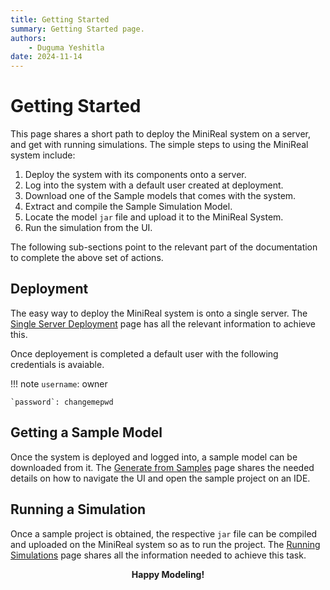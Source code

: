 ```yaml
---
title: Getting Started
summary: Getting Started page.
authors:
    - Duguma Yeshitla
date: 2024-11-14
---
```


# Getting Started
This page shares a short path to deploy the MiniReal system on a server, and
get with running simulations. The simple steps to using the MiniReal 
system include:

1. Deploy the system with its components onto a server.
2. Log into the system with a default user created at deployment.
3. Download one of the Sample models that comes with the system.
4. Extract and compile the Sample Simulation Model.
5. Locate the model `jar` file and upload it to the MiniReal System.
6. Run the simulation from the UI.

The following sub-sections point to the relevant part of the documentation
to complete the above set of actions.

## Deployment
The easy way to deploy the MiniReal system is onto a single server. The 
[Single Server Deployment](./deployment/single_server_deployment.md) page
has all the relevant information to achieve this.

Once deployement is completed a default user with the following credentials
is avaiable.

!!! note
    `username`: owner

    `password`: changemepwd

## Getting a Sample Model
Once the system is deployed and logged into, a sample model can be downloaded
from it. The [Generate from Samples](./project_generation/generate_from_samples.md)
page shares the needed details on how to navigate the UI and open the sample
project on an IDE.

## Running a Simulation
Once a sample project is obtained, the respective `jar` file can be compiled
and uploaded on the MiniReal system so as to run the project. The
[Running Simulations](./running_sim.md) page shares all the information needed
to achieve this task.

<p align="center"><strong>Happy Modeling!</strong></p>